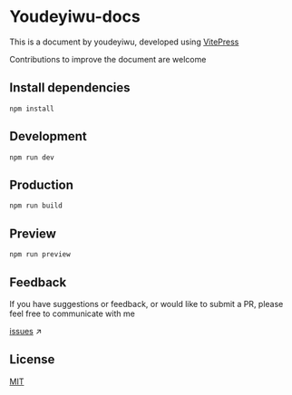 # Youdeyiwu-docs

This is a document by youdeyiwu, developed using [VitePress](https://vitepress.dev)

Contributions to improve the document are welcome

## Install dependencies

```npm
npm install
```

## Development

```npm
npm run dev
```

## Production

```npm
npm run build
```

## Preview

```npm
npm run preview
```

## Feedback

If you have suggestions or feedback, or would like to submit a PR, please feel free to communicate with me

[issues](https://github.com/dafengzhen/youdeyiwu/issues) ↗

## License

[MIT](https://opensource.org/licenses/MIT)
